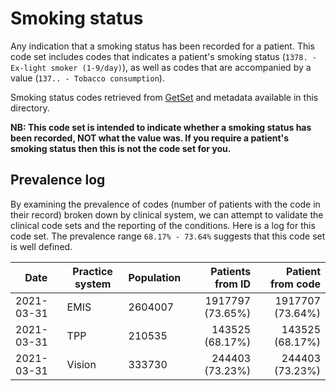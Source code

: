 # Smoking status

Any indication that a smoking status has been recorded for a patient. This code set includes codes that indicates a patient's smoking status (`1378. - Ex-light smoker (1-9/day)`), as well as codes that are accompanied by a value (`137.. - Tobacco consumption`).

Smoking status codes retrieved from [GetSet](https://getset.ga) and metadata available in this directory.

**NB: This code set is intended to indicate whether a smoking status has been recorded, NOT what the value was. If you require a patient's smoking status then this is not the code set for you.**

## Prevalence log

By examining the prevalence of codes (number of patients with the code in their record) broken down by clinical system, we can attempt to validate the clinical code sets and the reporting of the conditions. Here is a log for this code set. The prevalence range `68.17% - 73.64%` suggests that this code set is well defined.

| Date       | Practice system | Population | Patients from ID | Patient from code |
| ---------- | --------------- | ---------- | ---------------: | ----------------: |
| 2021-03-31 | EMIS            | 2604007    | 1917797 (73.65%) |  1917707 (73.64%) |
| 2021-03-31 | TPP             | 210535     |  143525 (68.17%) |   143525 (68.17%) |
| 2021-03-31 | Vision          | 333730     |  244403 (73.23%) |   244403 (73.23%) |
